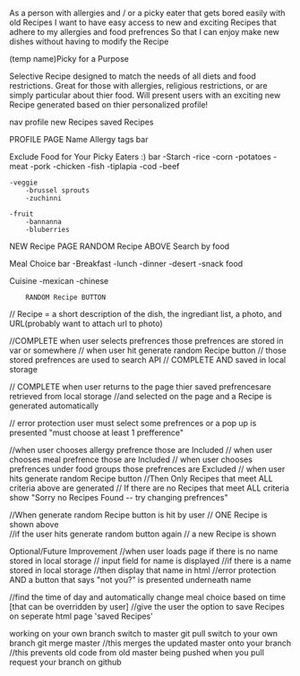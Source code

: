 As a person with allergies and / or a picky eater that gets bored easily with old Recipes
I want to have easy access to new and exciting Recipes that adhere to my allergies and food prefrences
So that I can enjoy make new dishes without having to modify the Recipe

(temp name)Picky for a Purpose

Selective Recipe designed to match the needs of all diets and food restrictions. 
Great for those with allergies, religious restrictions, or are simply particular about thier food.
Will present users with an exciting new Recipe generated based on thier personalized profile!

nav
profile
new Recipes
saved Recipes

PROFILE PAGE
Name
Allergy tags bar

Exclude Food for Your Picky Eaters :)  bar
    -Starch
        -rice
        -corn
        -potatoes
    -meat
        -pork
        -chicken
        -fish
          -tiplapia
          -cod
        -beef

    -veggie
        -brussel sprouts
        -zuchinni

    -fruit
        -bannanna 
        -bluberries

NEW Recipe PAGE
RANDOM Recipe ABOVE
Search by food 

Meal Choice bar
    -Breakfast
    -lunch
    -dinner
    -desert
    -snack food

Cuisine
    -mexican
    -chinese

        RANDOM Recipe BUTTON
// Recipe = a short description of the dish, the ingrediant list, a photo, and URL(probably want to attach url to photo)

//COMPLETE when user selects prefrences those prefrences are stored in var or somewhere
// when user hit generate random Recipe button 
// those stored prefrences are used to search API
// COMPLETE AND saved in local storage

// COMPLETE when user returns to the page thier saved prefrencesare retrieved from local storage
//and selected on the page and a Recipe is generated automatically

// error protection user must select some prefrences or a pop up is presented "must choose at least 1 prefference"

//when user chooses allergy prefrence those are Included 
// when user chooses meal prefrence those are Included
// when user chooses prefrences under food groups those prefrences are Excluded
// when user hits generate random Recipe button 
//Then Only Recipes that meet ALL criteria above are generated
// If there are no Recipes that meet ALL criteria show "Sorry no Recipes Found -- try changing prefrences"

//When generate random Recipe button is hit by user
// ONE Recipe is shown above  
//if the user hits generate random button again 
// a new Recipe is shown


Optional/Future Improvement
//when user loads page if there is no name stored in local storage
// input field for name is displayed 
//if there is a name stored in local storage
//then display that name in html
//error protection AND a button that says "not you?" is presented underneath name

//find the time of day and automatically change meal choice based on time [that can be overridden by user]
//give the user the option to save Recipes on seperate html page 'saved Recipes'


working on your own branch 
switch to master 
git pull
switch to your own branch
git merge master
//this merges the updated master onto your branch
//this prevents old code from old master being pushed when you pull request your branch on github

        
